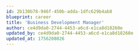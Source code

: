 ```yaml
---
id: 2b130b78-946f-450b-adda-1dfc629b4ab8
blueprint: career
title: 'Business Development Manager'
author: ce4d9da0-2744-4453-a6cd-e1ca8d18260e
updated_by: ce4d9da0-2744-4453-a6cd-e1ca8d18260e
updated_at: 1756208026
---
```

